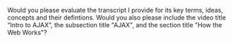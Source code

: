Would you please evaluate the transcript I provide for its key terms, ideas, concepts and their defintions. Would you also please include the video title “Intro to AJAX”, the subsection title "AJAX", and the section title "How the Web Works"?
